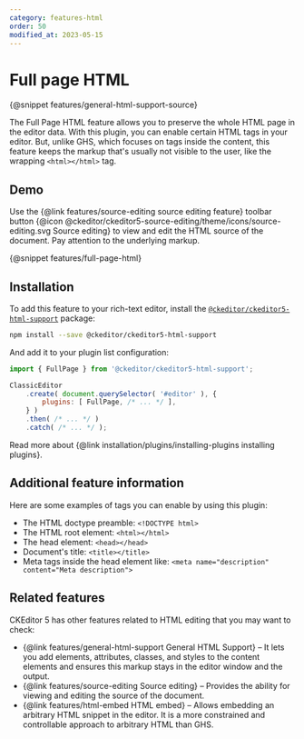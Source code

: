 ```yaml
---
category: features-html
order: 50
modified_at: 2023-05-15
---
```


# Full page HTML

{@snippet features/general-html-support-source}

The Full Page HTML feature allows you to preserve the whole HTML page in the editor data. With this plugin, you can enable certain HTML tags in your editor. But, unlike GHS, which focuses on tags inside the content, this feature keeps the markup that's usually not visible to the user, like the wrapping `<html></html>` tag.

## Demo

Use the {@link features/source-editing source editing feature} toolbar button {@icon @ckeditor/ckeditor5-source-editing/theme/icons/source-editing.svg Source editing} to view and edit the HTML source of the document. Pay attention to the underlying markup.

{@snippet features/full-page-html}

## Installation

To add this feature to your rich-text editor, install the [`@ckeditor/ckeditor5-html-support`](https://www.npmjs.com/package/@ckeditor/ckeditor5-html-support) package:

```bash
npm install --save @ckeditor/ckeditor5-html-support
```

And add it to your plugin list configuration:

```js
import { FullPage } from '@ckeditor/ckeditor5-html-support';

ClassicEditor
	.create( document.querySelector( '#editor' ), {
		plugins: [ FullPage, /* ... */ ],
	} )
	.then( /* ... */ )
	.catch( /* ... */ );
```

<info-box info>
	Read more about {@link installation/plugins/installing-plugins installing plugins}.
</info-box>

## Additional feature information

Here are some examples of tags you can enable by using this plugin:

* The HTML doctype preamble: `<!DOCTYPE html>`
* The HTML root element: `<html></html>`
* The head element: `<head></head>`
* Document's title: `<title></title>`
* Meta tags inside the head element like: `<meta name="description" content="Meta description">`

## Related features

CKEditor 5 has other features related to HTML editing that you may want to check:

* {@link features/general-html-support General HTML Support} &ndash; It lets you add elements, attributes, classes, and styles to the content elements and ensures this markup stays in the editor window and the output.
* {@link features/source-editing Source editing} &ndash; Provides the ability for viewing and editing the source of the document.
* {@link features/html-embed HTML embed} &ndash; Allows embedding an arbitrary HTML snippet in the editor. It is a more constrained and controllable approach to arbitrary HTML than GHS.
